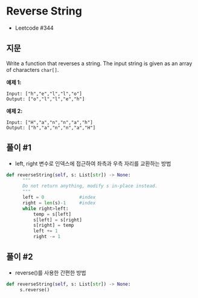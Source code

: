 # Reverse String
 - Leetcode #344
 
 ## 지문
 Write a function that reverses a string. The input string is given as an array of characters `char[]`. 
 
 **예제 1:**
 ```
 Input: ["h","e","l","l","o"]
 Output: ["o","l","l","e","h"]
 ```
 **예제 2:**
 ```
 Input: ["H","a","n","n","a","h"]
 Output: ["h","a","n","n","a","H"]
 ```
 
 ## 풀이 #1
  - left, right 변수로 인덱스에 접근하여 좌측과 우측 자리를 교환하는 방법
  
  ```python
  def reverseString(self, s: List[str]) -> None:
        """
        Do not return anything, modify s in-place instead.
        """
        left = 0             #index
        right = len(s)-1     #index
        while right>left:
            temp = s[left]
            s[left] = s[right]
            s[right] = temp
            left += 1
            right -= 1
  ```
  
  ## 풀이 #2
   - reverse()를 사용한 간편한 방법
   
   ```python
   def reverseString(self, s: List[str]) -> None:
        s.reverse()
   ```
